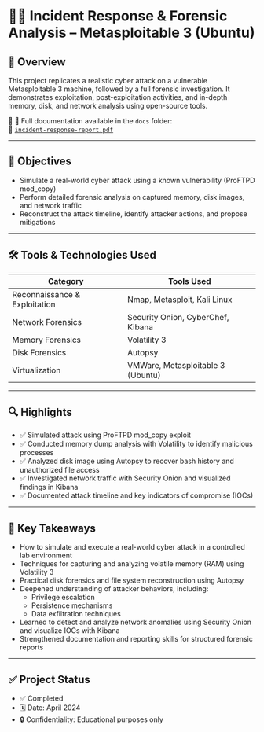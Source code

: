 # 🕵️‍♀️ Incident Response & Forensic Analysis – Metasploitable 3 (Ubuntu)

## 📌 Overview
This project replicates a realistic cyber attack on a vulnerable Metasploitable 3 machine, followed by a full forensic investigation. It demonstrates exploitation, post-exploitation activities, and in-depth memory, disk, and network analysis using open-source tools.

📎 📁 Full documentation available in the `docs` folder:  
📄 [`incident-response-report.pdf`](./docs/Incident_Response_Forensics_Final.pdf)

---

## 🎯 Objectives
- Simulate a real-world cyber attack using a known vulnerability (ProFTPD mod_copy)
- Perform detailed forensic analysis on captured memory, disk images, and network traffic
- Reconstruct the attack timeline, identify attacker actions, and propose mitigations

---

## 🛠️ Tools & Technologies Used

| Category               | Tools Used                                              |
|------------------------|----------------------------------------------------------|
| Reconnaissance & Exploitation | Nmap, Metasploit, Kali Linux                       |
| Network Forensics      | Security Onion, CyberChef, Kibana                       |
| Memory Forensics       | Volatility 3                                            |
| Disk Forensics         | Autopsy                                                 |
| Virtualization         | VMWare, Metasploitable 3 (Ubuntu)                       |

---

## 🔍 Highlights

- ✅ Simulated attack using ProFTPD mod_copy exploit
- ✅ Conducted memory dump analysis with Volatility to identify malicious processes
- ✅ Analyzed disk image using Autopsy to recover bash history and unauthorized file access
- ✅ Investigated network traffic with Security Onion and visualized findings in Kibana
- ✅ Documented attack timeline and key indicators of compromise (IOCs)

---

## 📘 Key Takeaways

- How to simulate and execute a real-world cyber attack in a controlled lab environment
- Techniques for capturing and analyzing volatile memory (RAM) using Volatility 3
- Practical disk forensics and file system reconstruction using Autopsy
- Deepened understanding of attacker behaviors, including:
  - Privilege escalation
  - Persistence mechanisms
  - Data exfiltration techniques
- Learned to detect and analyze network anomalies using Security Onion and visualize IOCs with Kibana
- Strengthened documentation and reporting skills for structured forensic reports

---

## ✅ Project Status
- ✅ Completed  
- 🗓️ Date: April 2024  
- 🔒 Confidentiality: Educational purposes only  
